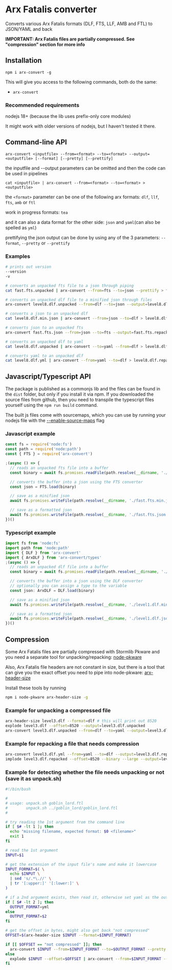 # Arx Fatalis converter

Converts various Arx Fatalis formats (DLF, FTS, LLF, AMB and FTL) to JSON/YAML and back

**IMPORTANT: Arx Fatalis files are partially compressed. See "compression" section for more info**

## Installation

`npm i arx-convert -g`

This will give you access to the following commands, both do the same:

- `arx-convert`

### Recommended requirements

nodejs 18+ (because the lib uses prefix-only core modules)

It might work with older versions of nodejs, but I haven't tested it there.

## Command-line API

`arx-convert <inputfile> --from=<format> --to=<format> --output=<outputfile> [--format] [--pretty] [--prettify]`

the inputfile and --output parameters can be omitted and then the code can be used in pipelines

`cat <inputfile> | arx-convert --from=<format> --to=<format> > <outputfile>`

the `<format>` parameter can be one of the following arx formats: `dlf`, `llf`, `fts`, `amb` or `ftl`

work in progress formats: `tea`

and it can also a data format for the other side: `json` and `yaml`(can also be spelled as `yml`)

prettifying the json output can be done by using any of the 3 parameters: `--format`, `--pretty` or `--prettify`

### Examples

```sh
# prints out version
--version
-v

# converts an unpacked fts file to a json through piping
cat fast.fts.unpacked | arx-convert --from=fts --to=json --prettify > fast.fts.json

# converts an unpacked dlf file to a minified json through files
arx-convert level8.dlf.unpacked --from=dlf --to=json --output=level8.dlf.min.json

# converts a json to an unpacked dlf
cat level8.dlf.min.json | arx-convert --from=json --to=dlf > level8.dlf.repacked

# converts json to an unpacked fts
arx-convert fast.fts.json --from=json --to=fts --output=fast.fts.repacked

# converts an unpacked dlf to yaml
cat level8.dlf.unpacked | arx-convert --to=yaml --from=dlf > level8.dlf.yml

# converts yaml to an unpacked dlf
cat level8.dlf.yml | arx-convert --from=yaml --to=dlf > level8.dlf.repacked
```

## Javascript/Typescript API

The package is published as a commonjs lib and the files can be found in the `dist` folder, but only if you
install it via npm. If you downloaded the source files from github, then you need to transpile the typescript
files yourself using the `npm run build` command.

The built js files come with sourcemaps, which you can use by running your nodejs file with the
[--enable-source-maps](https://nodejs.org/api/cli.html#--enable-source-maps) flag

### Javascript example

```js
const fs = require('node:fs')
const path = require('node:path')
const { FTS } = require('arx-convert')

;(async () => {
  // reads an unpacked fts file into a buffer
  const binary = await fs.promises.readFile(path.resolve(__dirname, './fast.fts.unpacked'))

  // converts the buffer into a json using the FTS converter
  const json = FTS.load(binary)

  // save as a minified json
  await fs.promises.writeFile(path.resolve(__dirname, './fast.fts.min.json'), JSON.stringify(json), 'utf-8')

  // save as a formatted json
  await fs.promises.writeFile(path.resolve(__dirname, './fast.fts.json'), JSON.stringify(json, null, 2), 'utf-8')
})()
```

### Typescript example

```ts
import fs from 'node:fs'
import path from 'node:path'
import { DLF } from 'arx-convert'
import { ArxDLF } from 'arx-convert/types'
;(async () => {
  // reads an unpacked dlf file into a buffer
  const binary = await fs.promises.readFile(path.resolve(__dirname, './level1.dlf.unpacked'))

  // converts the buffer into a json using the DLF converter
  // optionally you can assign a type to the variable
  const json: ArxDLF = DLF.load(binary)

  // save as a minified json
  await fs.promises.writeFile(path.resolve(__dirname, './level1.dlf.min.json'), JSON.stringify(json), 'utf-8')

  // save as a formatted json
  await fs.promises.writeFile(path.resolve(__dirname, './level1.dlf.json'), JSON.stringify(json, null, 2), 'utf-8')
})()
```

## Compression

Some Arx Fatalis files are partially compressed with Stormlib Pkware and you need a separate
tool for unpacking/repacking: [node-pkware](https://www.npmjs.com/package/node-pkware)

Also, Arx Fatalis file headers are not constant in size, but there is a tool
that can give you the exact offset you need to pipe into node-pkware: [arx-header-size](https://www.npmjs.com/package/arx-header-size)

Install these tools by running

```sh
npm i node-pkware arx-header-size -g
```

### Example for unpacking a compressed file

```sh
arx-header-size level3.dlf --format=dlf # this will print out 8520
explode level3.dlf --offset=8520 --output=level3.dlf.unpacked
arx-convert level3.dlf.unpacked --from=dlf --to=yaml --output=level3.dlf.yml
```

### Example for repacking a file that needs compression

```sh
arx-convert level3.dlf.yml --from=yaml --to=dlf --output=level3.dlf.repacked
implode level3.dlf.repacked --offset=8520 --binary --large --output=level3.dlf
```

### Example for detecting whether the file needs unpacking or not (save it as unpack.sh)

```sh
#!/bin/bash

#
# usage: unpack.sh goblin_lord.ftl
#        unpack.sh ../goblin_lord/goblin_lord.ftl
#

# try reading the 1st argument from the command line
if [ $# -lt 1 ]; then
  echo "missing filename, expected format: $0 <filename>"
  exit 1
fi

# read the 1st argument
INPUT=$1

# get the extension of the input file's name and make it lowercase
INPUT_FORMAT=$( \
  echo $INPUT \
  | sed 's/.*\.//' \
  | tr '[:upper:]' '[:lower:]' \
)

# if a 2nd argument exists, then read it, otherwise set yaml as the output format
if [ $# -lt 2 ]; then
  OUTPUT_FORMAT=yml
else
  OUTPUT_FORMAT=$2
fi

# get the offset in bytes, might also get back "not compressed"
OFFSET=$(arx-header-size $INPUT --format=$INPUT_FORMAT)

if [[ $OFFSET == "not compressed" ]]; then
  arx-convert $INPUT --from=$INPUT_FORMAT --to=$OUTPUT_FORMAT --pretty --output="$INPUT.$OUTPUT_FORMAT"
else
  explode $INPUT --offset=$OFFSET | arx-convert --from=$INPUT_FORMAT --to=$OUTPUT_FORMAT --pretty --output="$INPUT.$OUTPUT_FORMAT"
fi
```
